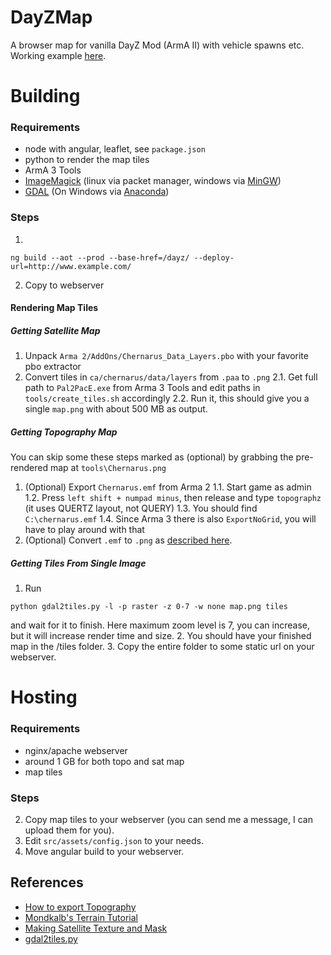 # DayZMap
A browser map for vanilla DayZ Mod (ArmA II) with vehicle spawns etc.
Working example [here](https://www.perry-swift.de/dayz).

# Building

### Requirements
* node with angular, leaflet, see `package.json`
* python to render the map tiles
* ArmA 3 Tools
* [ImageMagick](https://imagemagick.org/script/download.php) (linux via packet manager, windows via [MinGW](http://www.mingw.org/))
* [GDAL](https://gdal.org/index.html) (On Windows via [Anaconda](https://anaconda.org/))

### Steps
1.
```
ng build --aot --prod --base-href=/dayz/ --deploy-url=http://www.example.com/
```
2. Copy to webserver

#### Rendering Map Tiles

##### Getting Satellite Map
1. Unpack `Arma 2/AddOns/Chernarus_Data_Layers.pbo` with your favorite pbo extractor
2. Convert tiles in `ca/chernarus/data/layers` from `.paa` to `.png`
   2.1. Get full path to `Pal2PacE.exe` from Arma 3 Tools and edit paths in `tools/create_tiles.sh` accordingly
   2.2. Run it, this should give you a single `map.png` with about 500 MB as output.

##### Getting Topography Map
You can skip some these steps marked as (optional) by grabbing the pre-rendered map at `tools\Chernarus.png`
1. (Optional) Export `Chernarus.emf` from Arma 2
   1.1. Start game as admin
   1.2. Press `left shift + numpad minus`, then release and type `topographz` (it uses QUERTZ layout, not QUERY)
   1.3. You should find `C:\chernarus.emf`
   1.4. Since Arma 3 there is also `ExportNoGrid`, you will have to play around with that
2. (Optional) Convert `.emf` to `.png` as [described here](https://community.bistudio.com/wiki/Making_Satellite_Texture_and_Mask).

##### Getting Tiles From Single Image
1. Run
  ```console
  python gdal2tiles.py -l -p raster -z 0-7 -w none map.png tiles
  ```
  and wait for it to finish. Here maximum zoom level is 7, you can increase, but it will increase render time and size.
2. You should have your finished map in the /tiles folder.
3. Copy the entire folder to some static url on your webserver.


# Hosting

### Requirements
* nginx/apache webserver
* around 1 GB for both topo and sat map
* map tiles

### Steps
2. Copy map tiles to your webserver (you can send me a message, I can upload them for you).
2. Edit `src/assets/config.json` to your needs.
3. Move angular build to your webserver.

## References
- [How to export Topography](http://killzonekid.com/arma-scripting-tutorials-how-to-export-topography/)
- [Mondkalb's Terrain Tutorial](https://community.bistudio.com/wiki/Mondkalb%27s_Terrain_Tutorial)
- [Making Satellite Texture and Mask](https://community.bistudio.com/wiki/Making_Satellite_Texture_and_Mask)
- [gdal2tiles.py](https://github.com/commenthol/gdal2tiles-leaflet)
